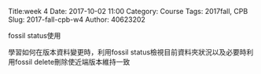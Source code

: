 Title:week 4
Date: 2017-10-02 11:00
Category: Course
Tags: 2017fall, CPB
Slug: 2017-fall-cpb-w4
Author: 40623202

fossil status使用

<!-- PELICAN_END_SUMMARY -->


學習如何在版本資料變更時，利用fossil status檢視目前資料夾狀況以及必要時利用fossil delete刪除使近端版本維持一致
